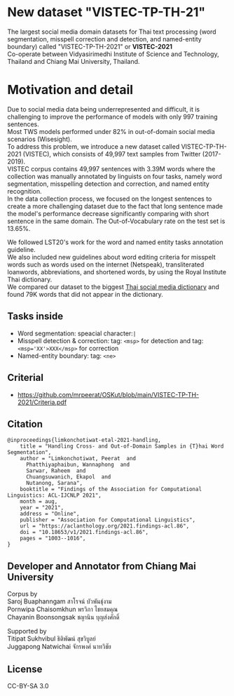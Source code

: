 # New dataset "VISTEC-TP-TH-21"
The largest social media domain datasets for Thai text processing (word segmentation, misspell correction and detection, and named-entity boundary) called "VISTEC-TP-TH-2021" or **VISTEC-2021**\
Co-operate between Vidyasirimedhi Institute of Science and Technology, Thailand and Chiang Mai University, Thailand.

# Motivation and detail
Due to social media data being underrepresented and difficult, it is challenging to improve the performance of models with only 997 training sentences. \
Most TWS models performed under 82\% in out-of-domain social media scenarios (Wisesight).\
To address this problem, we introduce a new dataset called VISTEC-TP-TH-2021 (VISTEC), which consists of 49,997 text samples from Twitter (2017-2019).\
VISTEC corpus contains 49,997 sentences with 3.39M words where the collection was manually annotated by linguists on four tasks, namely word segmentation, misspelling detection and correction, and named entity recognition.\
In the data collection process, we focused on the longest sentences to create a more challenging dataset due to the fact that long sentence made the model's performance decrease significantly comparing with short sentence in the same domain. The Out-of-Vocabulary rate on the test set is 13.65%.

We followed LST20's work for the word and named entity tasks annotation guideline.\
We also included new guidelines about word editing criteria for misspelt words such as words used on the internet (Netspeak), transliterated loanwords, abbreviations, and shortened words, by using the Royal Institute Thai dictionary.\
We compared our dataset to the biggest [Thai social media dictionary](https://github.com/Knight-H/thai-lm) and found 79K words that did not appear in the dictionary.

## Tasks inside
- Word segmentation: speacial character:```|```
- Misspell detection & correction: tag: ```<msp>``` for detection and tag: ```<msp='XX'>XXX</msp>``` for correction
- Named-entity boundary: tag: ```<ne>```

## Criterial
- https://github.com/mrpeerat/OSKut/blob/main/VISTEC-TP-TH-2021/Criteria.pdf

## Citation
```
@inproceedings{limkonchotiwat-etal-2021-handling,
    title = "Handling Cross- and Out-of-Domain Samples in {T}hai Word Segmentation",
    author = "Limkonchotiwat, Peerat  and
      Phatthiyaphaibun, Wannaphong  and
      Sarwar, Raheem  and
      Chuangsuwanich, Ekapol  and
      Nutanong, Sarana",
    booktitle = "Findings of the Association for Computational Linguistics: ACL-IJCNLP 2021",
    month = aug,
    year = "2021",
    address = "Online",
    publisher = "Association for Computational Linguistics",
    url = "https://aclanthology.org/2021.findings-acl.86",
    doi = "10.18653/v1/2021.findings-acl.86",
    pages = "1003--1016",
}
```

## Developer and Annotator from Chiang Mai University
Corpus by \
Saroj Buaphanngam สาโรจน์ บัวพันธุ์งาม \
Pornwipa Chaisomkhun พรวิภา ไชยสมคุณ \
Chayanin Boonsongsak ชญานิน บุญส่งศักดิ์

Supported by \
Titipat Sukhvibul ธิติพัฒน์ สุขวิบูลย์\
Juggapong Natwichai จักรพงศ์ นาทวิชัย

## License

CC-BY-SA 3.0
